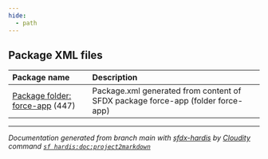 ```yaml
---
hide:
  - path
---
```


## Package XML files

| Package name | Description |
| :----------- | :---------- |
| [Package folder: force-app](force-app-package.xml.md) (447) | Package.xml generated from content of SFDX package force-app (folder force-app) |

___

_Documentation generated from branch main with [sfdx-hardis](https://sfdx-hardis.cloudity.com) by [Cloudity](https://cloudity.com) command [`sf hardis:doc:project2markdown`](https://sfdx-hardis.cloudity.com/hardis/doc/project2markdown/)_
